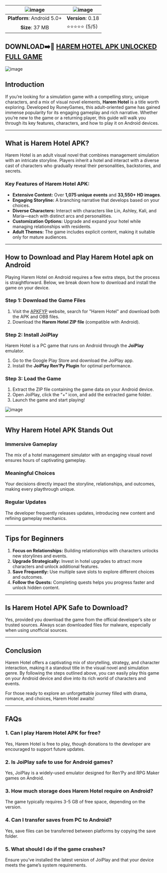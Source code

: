 | ![image](https://github.com/user-attachments/assets/a7cf6cf5-ec24-4da6-9ee5-7ef01ef65ff7)| ![image](https://github.com/user-attachments/assets/d4c11ed9-50e2-4e21-8ba6-b2a74907f134) |
|:-------------------------------------------------:|-----------------------|
| **Platform**: Android 5.0+                       | **Version**: 0.18      |
| **Size**: 37 MB                                  | ⭐⭐⭐⭐⭐ (5/5) |

## DOWNLOAD➡️📱 [HAREM HOTEL APK UNLOCKED FULL GAME](https://apkfyp.com/harem-hotel.html)

![image](https://github.com/user-attachments/assets/9fc94e81-ddda-4267-a113-de66d4dadeb9)

## Introduction 

If you’re looking for a simulation game with a compelling story, unique characters, and a mix of visual novel elements, **Harem Hotel** is a title worth exploring. Developed by RuneyGames, this adult-oriented game has gained immense popularity for its engaging gameplay and rich narrative. Whether you’re new to the game or a returning player, this guide will walk you through its key features, characters, and how to play it on Android devices.  

---

## What is Harem Hotel APK?  

Harem Hotel is an adult visual novel that combines management simulation with an intricate storyline. Players inherit a hotel and interact with a diverse cast of characters who gradually reveal their personalities, backstories, and secrets.  

### Key Features of Harem Hotel APK:  
- **Extensive Content:** Over **1,075 unique events** and **33,550+ HD images**.  
- **Engaging Storyline:** A branching narrative that develops based on your choices.  
- **Diverse Characters:** Interact with characters like Lin, Ashley, Kali, and Maria—each with distinct arcs and personalities.  
- **Customization Options:** Upgrade and expand your hotel while managing relationships with residents.  
- **Adult Themes:** The game includes explicit content, making it suitable only for mature audiences.  

---

## How to Download and Play Harem Hotel apk on Android  

Playing Harem Hotel on Android requires a few extra steps, but the process is straightforward. Below, we break down how to download and install the game on your device.  

### Step 1: Download the Game Files  
1. Visit the [APKFYP](https://apkfyp.com/) website, search for "Harem Hotel" and download both the APK and OBB files.  
2. Download the **Harem Hotel ZIP file** (compatible with Android).  

### Step 2: Install JoiPlay  
Harem Hotel is a PC game that runs on Android through the **JoiPlay** emulator.  
1. Go to the Google Play Store and download the JoiPlay app.  
2. Install the **JoiPlay Ren’Py Plugin** for optimal performance.  

### Step 3: Load the Game  
1. Extract the ZIP file containing the game data on your Android device.  
2. Open JoiPlay, click the “+” icon, and add the extracted game folder.  
3. Launch the game and start playing!  

![image](https://github.com/user-attachments/assets/c8e17f60-9807-4870-bb10-91b6587b2a1f)

---

## Why Harem Hotel APK Stands Out  

### Immersive Gameplay  
The mix of a hotel management simulator with an engaging visual novel ensures hours of captivating gameplay.  

### Meaningful Choices  
Your decisions directly impact the storyline, relationships, and outcomes, making every playthrough unique.  

### Regular Updates  
The developer frequently releases updates, introducing new content and refining gameplay mechanics.  

---

## Tips for Beginners  

1. **Focus on Relationships:** Building relationships with characters unlocks new storylines and events.  
2. **Upgrade Strategically:** Invest in hotel upgrades to attract more characters and unlock additional features.  
3. **Save Frequently:** Use multiple save slots to explore different choices and outcomes.  
4. **Follow the Quests:** Completing quests helps you progress faster and unlock hidden content.  

---

## Is Harem Hotel APK Safe to Download?  

Yes, provided you download the game from the official developer’s site or trusted sources. Always scan downloaded files for malware, especially when using unofficial sources.  

---

## Conclusion  

Harem Hotel offers a captivating mix of storytelling, strategy, and character interaction, making it a standout title in the visual novel and simulation genre. By following the steps outlined above, you can easily play this game on your Android device and dive into its rich world of characters and events.  

For those ready to explore an unforgettable journey filled with drama, romance, and choices, Harem Hotel awaits!  

---

## FAQs  

### 1. Can I play Harem Hotel APK for free?  
Yes, Harem Hotel is free to play, though donations to the developer are encouraged to support future updates.  

### 2. Is JoiPlay safe to use for Android games?  
Yes, JoiPlay is a widely-used emulator designed for Ren’Py and RPG Maker games on Android.  

### 3. How much storage does Harem Hotel require on Android?  
The game typically requires 3-5 GB of free space, depending on the version.  

### 4. Can I transfer saves from PC to Android?  
Yes, save files can be transferred between platforms by copying the save folder.  

### 5. What should I do if the game crashes?  
Ensure you’ve installed the latest version of JoiPlay and that your device meets the game’s system requirements.  
